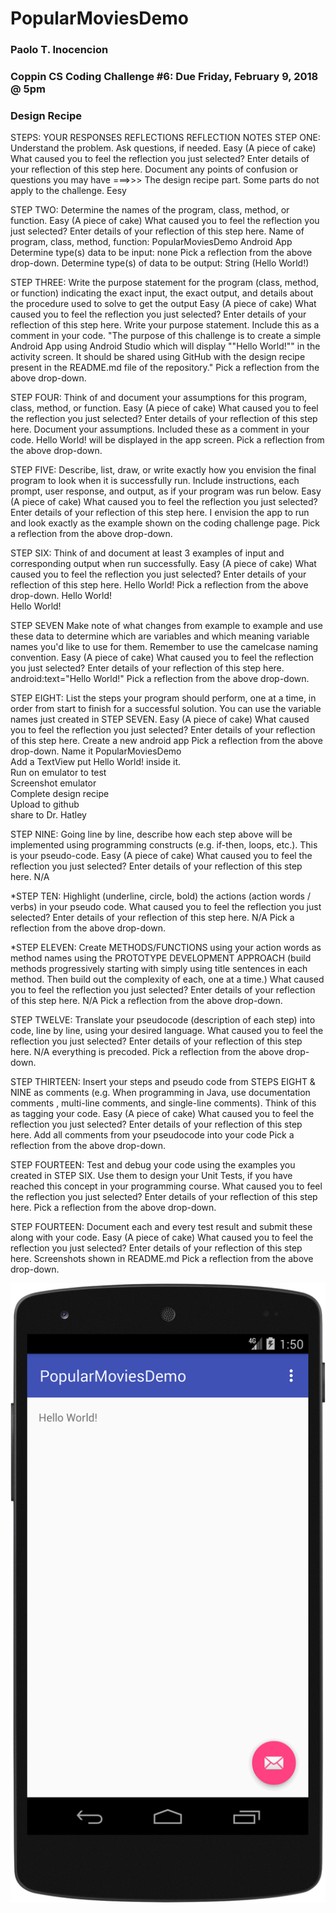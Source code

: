 # PopularMoviesDemo
### Paolo T. Inocencion
### Coppin CS Coding Challenge #6: Due Friday, February 9, 2018 @ 5pm

### Design Recipe
STEPS:	YOUR RESPONSES	REFLECTIONS	REFLECTION NOTES
STEP ONE: 	Understand the problem.  Ask questions, if needed.	Easy (A piece of cake)	What caused you to feel the reflection you just selected? Enter details of your reflection of this step here.
Document any points of confusion or questions you may have ===>>>	The design recipe part. Some parts do not apply to the challenge.	Eesy	
			
STEP TWO:	Determine the names of the program, class, method, or function.	Easy (A piece of cake)	What caused you to feel the reflection you just selected? Enter details of your reflection of this step here.
Name of program, class, method, function:	PopularMoviesDemo Android App		
Determine type(s) data to be input:	none	Pick a reflection from the above drop-down.	
Determine type(s) of data to be output:	String (Hello World!)		
			
STEP THREE:	Write the purpose statement for the program (class, method, or function) indicating the exact input, the exact output, and details about the procedure used to solve to get the output	Easy (A piece of cake)	What caused you to feel the reflection you just selected? Enter details of your reflection of this step here.
Write your purpose statement.  Include this as a comment in your code.	"The purpose of this challenge is to create a simple Android App using Android Studio which will 
display ""Hello World!"" in the activity screen. 
It should be shared using GitHub with the design recipe present in the README.md file of the repository."	Pick a reflection from the above drop-down.	
			
STEP FOUR:	Think of and document your assumptions for this program, class, method, or function.	Easy (A piece of cake)	What caused you to feel the reflection you just selected? Enter details of your reflection of this step here.
Document your assumptions. Included these as a comment in your code.	Hello World! will be displayed in the app screen.	Pick a reflection from the above drop-down.	
			
STEP FIVE:	Describe, list, draw, or write exactly how you envision the final program to look when it is successfully run.  Include instructions, each prompt, user response, and output, as if your program was run below.	Easy (A piece of cake)	What caused you to feel the reflection you just selected? Enter details of your reflection of this step here.
	I envision the app to run and look exactly as the example shown on the coding challenge page.	Pick a reflection from the above drop-down.	
			
			
			
			
			
			
			
			
STEP SIX:	Think of and document at least 3 examples of input and corresponding output when run successfully.  	Easy (A piece of cake)	What caused you to feel the reflection you just selected? Enter details of your reflection of this step here.
	Hello World!	Pick a reflection from the above drop-down.	
	Hello World!		
	Hello World!		
			
STEP SEVEN	Make note of what changes from example to example and use these data to determine which are variables and which meaning variable names you'd like to use for them. Remember to use the camelcase naming convention.	Easy (A piece of cake)	What caused you to feel the reflection you just selected? Enter details of your reflection of this step here.
	android:text="Hello World!"	Pick a reflection from the above drop-down.	
			
			
			
			
			
			
			
STEP EIGHT:	List the steps your program should perform, one at a time, in order from start to finish for a successful solution.  You can use the variable names just created in STEP SEVEN.	Easy (A piece of cake)	What caused you to feel the reflection you just selected? Enter details of your reflection of this step here.
	Create a new android app	Pick a reflection from the above drop-down.	
	Name it PopularMoviesDemo		
	Add a TextView put Hello World! inside it.		
	Run on emulator to test		
	Screenshot emulator		
	Complete design recipe		
	Upload to github		
	share to Dr. Hatley		
			
			
			
			
STEP NINE:	Going line by line, describe how each step above will be implemented using programming constructs (e.g. if-then, loops, etc.).  This is your pseudo-code.	Easy (A piece of cake)	What caused you to feel the reflection you just selected? Enter details of your reflection of this step here.
	N/A		
			
			
			
			
			
			
			
			
			
			
			
			
			
*STEP TEN:	Highlight (underline, circle, bold) the actions (action words / verbs) in your pseudo code.		What caused you to feel the reflection you just selected? Enter details of your reflection of this step here.
	N/A	Pick a reflection from the above drop-down.	
			
*STEP ELEVEN:	Create METHODS/FUNCTIONS using your action words as method names using the PROTOTYPE DEVELOPMENT APPROACH (build methods progressively starting with simply using title sentences in each method. Then build out the complexity of each, one at a time.)		What caused you to feel the reflection you just selected? Enter details of your reflection of this step here.
	N/A	Pick a reflection from the above drop-down.	
			
STEP TWELVE:	Translate your pseudocode (description of each step) into code, line by line, using your desired language.		What caused you to feel the reflection you just selected? Enter details of your reflection of this step here.
	N/A everything is precoded.	Pick a reflection from the above drop-down.	
			
			
			
			
STEP THIRTEEN:	Insert your steps and pseudo code from STEPS EIGHT & NINE as comments (e.g. When programming in Java, use documentation comments <before classes and methods>, multi-line comments, and single-line comments).  Think of this as tagging your code.	Easy (A piece of cake)	What caused you to feel the reflection you just selected? Enter details of your reflection of this step here.
	Add all comments from your pseudocode into your code	Pick a reflection from the above drop-down.	
			
STEP FOURTEEN:	Test and debug your code using the examples you created in STEP SIX.  Use them to design your Unit Tests, if you have reached this concept in your programming course.		What caused you to feel the reflection you just selected? Enter details of your reflection of this step here.
		Pick a reflection from the above drop-down.	
			
STEP FOURTEEN:	Document each and every test result and submit these along with your code.	Easy (A piece of cake)	What caused you to feel the reflection you just selected? Enter details of your reflection of this step here.
	Screenshots shown in README.md	Pick a reflection from the above drop-down.	

![alt text](https://github.com/techinologic/PopularMoviesDemo/blob/master/device-2018-02-09-135031.png)
